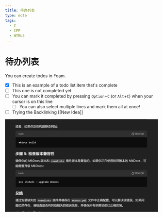 ```yaml
---
title: 待办列表
type: note
tags:
  - C
  - CPP
  - HTML5
---
```


# 待办列表

You can create todos in Foam.

- [x] This is an example of a todo list item that's complete
- [ ] This one is not completed yet
- [ ] You can mark it completed by pressing `Option`+`C` (or `Alt`+`C`) when your cursor is on this line
  - [ ] You can also select multiple lines and mark them all at once!
- [ ] Trying the Backlinking [[New Idea]]

![alt text](images/todo.md/another.png)
